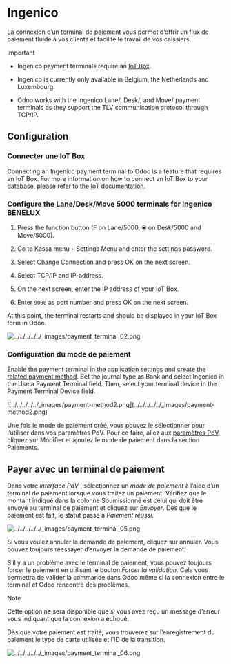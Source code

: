 # Ingenico

La connexion d’un terminal de paiement vous permet d’offrir un flux de
paiement fluide à vos clients et facilite le travail de vos caissiers.

Important

  * Ingenico payment terminals require an [IoT Box](../../../../general/iot.html).

  * Ingenico is currently only available in Belgium, the Netherlands and Luxembourg.

  * Odoo works with the Ingenico Lane/, Desk/, and Move/ payment terminals as they support the TLV communication protocol through TCP/IP.

## Configuration

### Connecter une IoT Box

Connecting an Ingenico payment terminal to Odoo is a feature that requires an
IoT Box. For more information on how to connect an IoT Box to your database,
please refer to the [IoT
documentation](../../../../general/iot/config/connect.html).

### Configure the Lane/Desk/Move 5000 terminals for Ingenico BENELUX

  1. Press the function button (F on Lane/5000, ⦿ on Desk/5000 and Move/5000).

  2. Go to Kassa menu ‣ Settings Menu and enter the settings password.

  3. Select Change Connection and press OK on the next screen.

  4. Select TCP/IP and IP-address.

  5. On the next screen, enter the IP address of your IoT Box.

  6. Enter `9000` as port number and press OK on the next screen.

At this point, the terminal restarts and should be displayed in your IoT Box
form in Odoo.

![../../../../../_images/payment_terminal_02.png](../../../../../_images/payment_terminal_02.png)

### Configuration du mode de paiement

Enable the payment terminal [in the application
settings](../../configuration.html#configuration-settings) and [create the
related payment method](../../payment_methods.html). Set the journal type as
Bank and select Ingenico in the Use a Payment Terminal field. Then, select
your terminal device in the Payment Terminal Device field.

![../../../../../_images/payment-method2.png](../../../../../_images/payment-
method2.png)

Une fois le mode de paiement créé, vous pouvez le sélectionner pour l’utiliser
dans vos paramètres PdV. Pour ce faire, allez aux [paramètres
PdV](../../configuration.html#configuration-settings), cliquez sur Modifier et
ajoutez le mode de paiement dans la section Paiements.

## Payer avec un terminal de paiement

Dans votre _interface PdV_ , sélectionnez un _mode de paiement_ à l’aide d’un
terminal de paiement lorsque vous traitez un paiement. Vérifiez que le montant
indiqué dans la colonne Soumissionné est celui qui doit être envoyé au
terminal de paiement et cliquez sur _Envoyer_. Dès que le paiement est fait,
le statut passe à _Paiement réussi_.

![../../../../../_images/payment_terminal_05.png](../../../../../_images/payment_terminal_05.png)

Si vous voulez annuler la demande de paiement, cliquez sur annuler. Vous
pouvez toujours réessayer d’envoyer la demande de paiement.

S’il y a un problème avec le terminal de paiement, vous pouvez toujours forcer
le paiement en utilisant le bouton _Forcer la validation_. Cela vous permettra
de valider la commande dans Odoo même si la connexion entre le terminal et
Odoo rencontre des problèmes.

Note

Cette option ne sera disponible que si vous avez reçu un message d’erreur vous
indiquant que la connexion a échoué.

Dès que votre paiement est traité, vous trouverez sur l’enregistrement du
paiement le type de carte utilisée et l’ID de la transition.

![../../../../../_images/payment_terminal_06.png](../../../../../_images/payment_terminal_06.png)

